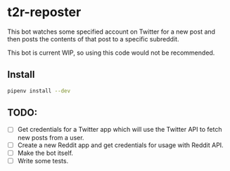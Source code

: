 # t2r-reposter

This bot watches some specified account on Twitter for a new post and then
posts the contents of that post to a specific subreddit.

This bot is current WIP, so using this code would not be recommended.

## Install

```bash
pipenv install --dev
```

## TODO:

- [ ] Get credentials for a Twitter app which will use the Twitter API to fetch new posts from a user.
- [ ] Create a new Reddit app and get credentials for usage with Reddit API.
- [ ] Make the bot itself.
- [ ] Write some tests.
